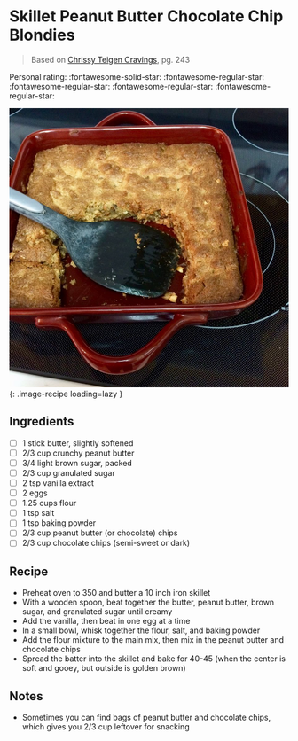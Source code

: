 # Skillet Peanut Butter Chocolate Chip Blondies

> Based on [Chrissy Teigen Cravings], pg. 243

<!-- {cts} rating=1; (User can specify rating on scale of 1-5) -->

Personal rating: :fontawesome-solid-star: :fontawesome-regular-star: :fontawesome-regular-star: :fontawesome-regular-star: :fontawesome-regular-star:

<!-- {cte} -->

<!-- {cts} name_image=skillet_peanut_butter_chocolate_chip_blondies.jpeg; (User can specify image name) -->

![skillet_peanut_butter_chocolate_chip_blondies.jpeg](./skillet_peanut_butter_chocolate_chip_blondies.jpeg){: .image-recipe loading=lazy }

<!-- {cte} -->

## Ingredients

- [ ] 1 stick butter, slightly softened
- [ ] 2/3 cup crunchy peanut butter
- [ ] 3/4 light brown sugar, packed
- [ ] 2/3 cup granulated sugar
- [ ] 2 tsp vanilla extract
- [ ] 2 eggs
- [ ] 1.25 cups flour
- [ ] 1 tsp salt
- [ ] 1 tsp baking powder
- [ ] 2/3 cup peanut butter (or chocolate) chips
- [ ] 2/3 cup chocolate chips (semi-sweet or dark)

## Recipe

- Preheat oven to 350 and butter a 10 inch iron skillet
- With a wooden spoon, beat together the butter, peanut butter, brown sugar, and granulated sugar until creamy
- Add the vanilla, then beat in one egg at a time
- In a small bowl, whisk together the flour, salt, and baking powder
- Add the flour mixture to the main mix, then mix in the peanut butter and chocolate chips
- Spread the batter into the skillet and bake for 40-45 (when the center is soft and gooey, but outside is golden brown)

## Notes

- Sometimes you can find bags of peanut butter and chocolate chips, which gives you 2/3 cup leftover for snacking

[chrissy teigen cravings]: https://www.penguinrandomhouse.com/books/252973/cravings-by-chrissy-teigen-with-adeena-sussman/
